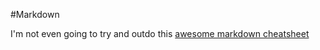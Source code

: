 #Markdown

I'm not even going to try and outdo this [awesome markdown cheatsheet](https://github.com/adam-p/markdown-here/wiki/Markdown-Cheatsheet)